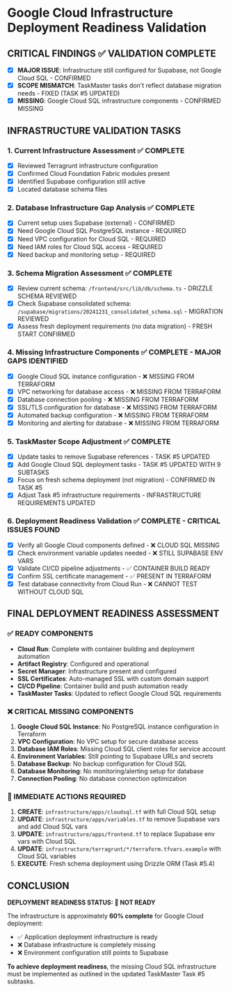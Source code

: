 # Google Cloud Infrastructure Deployment Readiness Validation

## CRITICAL FINDINGS ✅ VALIDATION COMPLETE
- [x] **MAJOR ISSUE**: Infrastructure still configured for Supabase, not Google Cloud SQL - CONFIRMED
- [x] **SCOPE MISMATCH**: TaskMaster tasks don't reflect database migration needs - FIXED (TASK #5 UPDATED)
- [x] **MISSING**: Google Cloud SQL infrastructure components - CONFIRMED MISSING

## INFRASTRUCTURE VALIDATION TASKS

### 1. Current Infrastructure Assessment ✅ COMPLETE
- [x] Reviewed Terragrunt infrastructure configuration
- [x] Confirmed Cloud Foundation Fabric modules present
- [x] Identified Supabase configuration still active
- [x] Located database schema files

### 2. Database Infrastructure Gap Analysis ✅ COMPLETE
- [x] Current setup uses Supabase (external) - CONFIRMED
- [x] Need Google Cloud SQL PostgreSQL instance - REQUIRED
- [x] Need VPC configuration for Cloud SQL - REQUIRED
- [x] Need IAM roles for Cloud SQL access - REQUIRED
- [x] Need backup and monitoring setup - REQUIRED

### 3. Schema Migration Assessment ✅ COMPLETE
- [x] Review current schema: `/frontend/src/lib/db/schema.ts` - DRIZZLE SCHEMA REVIEWED
- [x] Check Supabase consolidated schema: `/supabase/migrations/20241231_consolidated_schema.sql` - MIGRATION REVIEWED
- [x] Assess fresh deployment requirements (no data migration) - FRESH START CONFIRMED

### 4. Missing Infrastructure Components ✅ COMPLETE - MAJOR GAPS IDENTIFIED
- [x] Google Cloud SQL instance configuration - ❌ MISSING FROM TERRAFORM
- [x] VPC networking for database access - ❌ MISSING FROM TERRAFORM
- [x] Database connection pooling - ❌ MISSING FROM TERRAFORM
- [x] SSL/TLS configuration for database - ❌ MISSING FROM TERRAFORM
- [x] Automated backup configuration - ❌ MISSING FROM TERRAFORM
- [x] Monitoring and alerting for database - ❌ MISSING FROM TERRAFORM

### 5. TaskMaster Scope Adjustment ✅ COMPLETE
- [x] Update tasks to remove Supabase references - TASK #5 UPDATED
- [x] Add Google Cloud SQL deployment tasks - TASK #5 UPDATED WITH 9 SUBTASKS
- [x] Focus on fresh schema deployment (not migration) - CONFIRMED IN TASK #5
- [x] Adjust Task #5 infrastructure requirements - INFRASTRUCTURE REQUIREMENTS UPDATED

### 6. Deployment Readiness Validation ✅ COMPLETE - CRITICAL ISSUES FOUND
- [x] Verify all Google Cloud components defined - ❌ CLOUD SQL MISSING
- [x] Check environment variable updates needed - ❌ STILL SUPABASE ENV VARS
- [x] Validate CI/CD pipeline adjustments - ✅ CONTAINER BUILD READY
- [x] Confirm SSL certificate management - ✅ PRESENT IN TERRAFORM
- [x] Test database connectivity from Cloud Run - ❌ CANNOT TEST WITHOUT CLOUD SQL

## FINAL DEPLOYMENT READINESS ASSESSMENT

### ✅ READY COMPONENTS
- **Cloud Run**: Complete with container building and deployment automation
- **Artifact Registry**: Configured and operational
- **Secret Manager**: Infrastructure present and configured
- **SSL Certificates**: Auto-managed SSL with custom domain support
- **CI/CD Pipeline**: Container build and push automation ready
- **TaskMaster Tasks**: Updated to reflect Google Cloud SQL requirements

### ❌ CRITICAL MISSING COMPONENTS
1. **Google Cloud SQL Instance**: No PostgreSQL instance configuration in Terraform
2. **VPC Configuration**: No VPC setup for secure database access
3. **Database IAM Roles**: Missing Cloud SQL client roles for service account
4. **Environment Variables**: Still pointing to Supabase URLs and secrets
5. **Database Backup**: No backup configuration for Cloud SQL
6. **Database Monitoring**: No monitoring/alerting setup for database
7. **Connection Pooling**: No database connection optimization

### 🚨 IMMEDIATE ACTIONS REQUIRED
1. **CREATE**: `infrastructure/apps/cloudsql.tf` with full Cloud SQL setup
2. **UPDATE**: `infrastructure/apps/variables.tf` to remove Supabase vars and add Cloud SQL vars
3. **UPDATE**: `infrastructure/apps/frontend.tf` to replace Supabase env vars with Cloud SQL
4. **UPDATE**: `infrastructure/terragrunt/*/terraform.tfvars.example` with Cloud SQL variables
5. **EXECUTE**: Fresh schema deployment using Drizzle ORM (Task #5.4)

## CONCLUSION
**DEPLOYMENT READINESS STATUS: 🔴 NOT READY**

The infrastructure is approximately **60% complete** for Google Cloud deployment:
- ✅ Application deployment infrastructure is ready
- ❌ Database infrastructure is completely missing
- ❌ Environment configuration still points to Supabase

**To achieve deployment readiness**, the missing Cloud SQL infrastructure must be implemented as outlined in the updated TaskMaster Task #5 subtasks.